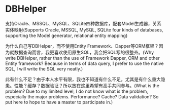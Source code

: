 # DBHelper
支持Oracle、MSSQL、MySQL、SQLite四种数据库，配套Model生成器，关系实体映射(Supports Oracle, MSSQL, MySQL, SQLite four kinds of databases, supporting the Model generator, relational entity mapping)

为什么自己写DBHelper，而不使用Entity Framework、Dapper等ORM框架？因为就数据查询而言，我更喜欢使用原生SQL，我会把SQL写的很整齐。(Why write DBHelper, rather than the use of Framework Dapper, ORM and other Entity framework? Because in terms of data query, I prefer to use the native SQL, I will write the SQL very neatly.)

此有什么不足？由于本人水平有限，我也不知道有什么不足，尤其是有什么重大隐患。性能？缓存？数据验证？所以放在这里希望有高手共同参与。(What is the problem? Due to my limited level, I do not know what is the problem, especially the major problems. Performance? Cache? Data validation? So put here to hope to have a master to participate in.)
